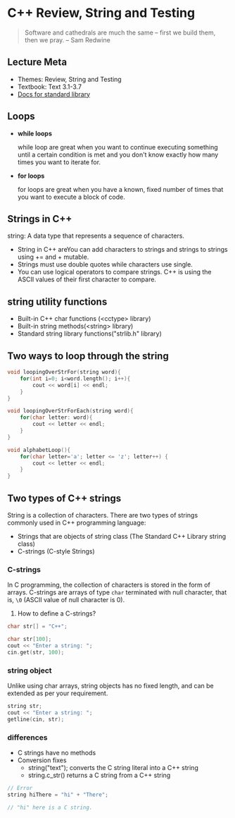 # C++ Review, String and Testing

> Software and cathedrals are much the same – first we build them,
> then we pray.    – Sam Redwine

## Lecture Meta

* Themes: Review, String and Testing
* Textbook: Text 3.1-3.7
* [Docs for standard library](https://web.stanford.edu/dept/cs_edu/cppdoc)

## Loops

* **while loops**

  while loop are great when you want to continue executing something until a
  certain condition is met and you don't know exactly how many times you want
  to iterate for.

* **for loops**

  for loops are great when you have a known, fixed number of times that you want
  to execute a block of code.

## Strings in C++

string: A data type that represents a sequence of characters.

* String in C++ areYou can add characters to strings and strings to strings
  using += and + mutable.
* Strings must use double quotes while characters use single.
* You can use logical operators to compare strings. C++ is using the ASCII
  values of their first character to compare.

## string utility functions

* Built-in C++ char functions (\<cctype> library)
* Built-in string methods(\<string> library)
* Standard string library functions("strlib.h" library)

## Two ways to loop through the string

```c++
void loopingOverStrFor(string word){
    for(int i=0; i<word.length(); i++){
        cout << word[i] << endl;
    }
}

void loopingOverStrForEach(string word){
    for(char letter: word){
        cout << letter << endl;
    }
}

void alphabetLoop(){
    for(char letter='a'; letter <= 'z'; letter++) {
        cout << letter << endl;
    }
}
```

## Two types of C++ strings

String is a collection of characters. There are two types of strings commonly
used in C++ programming language:

* Strings that are objects of string class (The Standard C++ Library string
  class)
* C-strings (C-style Strings)

### C-strings

In C programming, the collection of characters is stored in the form of arrays.
C-strings are arrays of type `char` terminated with null character,
that is, `\0` (ASCII value of null character is 0).

1. How to define a C-strings?

```c++
char str[] = "C++";

char str[100];
cout << "Enter a string: ";
cin.get(str, 100);
```

### string object

Unlike using char arrays, string objects has no fixed length, and can be
extended as per your requirement.

```c++
string str;
cout << "Enter a string: ";
getline(cin, str);
```

### differences

* C strings have no methods
* Conversion fixes
  * string("text"); converts the C string literal into a C++ string
  * string.c_str() returns a C string from a C++ string

```c++
// Error
string hiThere = "hi" + "There";

// "hi" here is a C string.
```